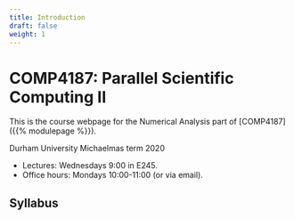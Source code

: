 ```yaml
---
title: Introduction
draft: false
weight: 1
---
```


# COMP4187: Parallel Scientific Computing II

This is the course webpage for the Numerical Analysis part of
[COMP4187]({{% modulepage %}}).



Durham University Michaelmas term 2020

- Lectures: Wednesdays 9:00 in E245.
- Office hours: Mondays 10:00-11:00 (or via email).

## Syllabus

